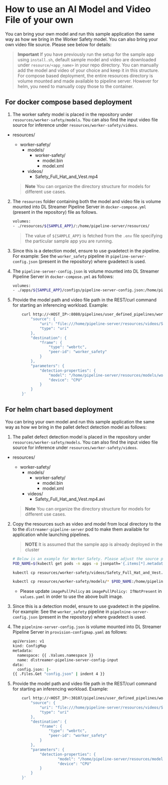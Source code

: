 # How to use an AI Model and Video File of your own


You can bring your own model and run this sample application the same way as how we bring in the Worker Safety model. You can also bring your own video file source. Please see below for details:
>**Important** If you have previously run the setup for the sample app using `install.sh`, default sample model and video are downloaded under `resource/<app_name>` in your repo directory. You can manually add the model and video of your choice and keep it in this structure. 
For compose based deployment, the entire resources directory is volume mounted and made available to pipeline server. However for helm, you need to manually copy those to the container.

## For docker compose based deployment

1. The worker safety model is placed in the repository under  `resources/worker-safety/models`. You can also find the input video file source for inference under `resources/worker-safety/videos`.

- resources/
  - worker-safety/
    - models/
        - worker-safety/
            - model.bin
            - model.xml
    - videos/
        - Safety_Full_Hat_and_Vest.mp4

   > **Note**
   > You can organize the directory structure for models for different use cases.


2. The `resources` folder containing both the model and video file is volume mounted into DL Streamer Pipeline Server in `docker-compose.yml` (present in the repository) file as follows.
    ```sh
    volumes:
    - ./resources/${SAMPLE_APP}/:/home/pipeline-server/resources/
    ```
    > The value of `${SAMPLE_APP}` is fetched from the `.env` file specifying the particular sample app you are running.

3. Since this is a detection model, ensure to use gvadetect in the pipeline. For example: See the `worker_safety` pipeline in `pipeline-server-config.json` (present in the repository) where gvadetect is used.

4. The `pipeline-server-config.json` is volume mounted into DL Streamer Pipeline Server in `docker-compose.yml` as follows:

    ```sh
    volumes:
    - ./apps/${SAMPLE_APP}/configs/pipeline-server-config.json:/home/pipeline-server/config.json
    ```

4. Provide the model path and video file path in the REST/curl command for starting an inferencing workload. Example:
    ```sh
        curl http://<HOST_IP>:8080/pipelines/user_defined_pipelines/worker_safety -X POST -H 'Content-Type: application/json' -d '{
            "source": {
                "uri": "file:///home/pipeline-server/resources/videos/Safety_Full_Hat_and_Vest.mp4",
                "type": "uri"
            },
            "destination": {
                "frame": {
                    "type": "webrtc",
                    "peer-id": "worker_safety"
                }
            },
            "parameters": {
                "detection-properties": {
                    "model": "/home/pipeline-server/resources/models/worker-safety/model.xml",
                    "device": "CPU"
                }
            }
        }'
    ```

## For helm chart based deployment

You can bring your own model and run this sample application the same way as how we bring in the pallet defect detection model as follows:

1. The pallet defect detection model is placed in the repository under `resources/worker-safety/models`. You can also find the input video file source for inference under `resources/worker-safety/videos`.

- resources/
  - worker-safety/
    - models/
        - worker-safety/
            - model.bin
            - model.xml
    - videos/
        - Safety_Full_Hat_and_Vest.mp4.avi

   > **Note**
   > You can organize the directory structure for models for different use cases.


2. Copy the resources such as video and model from local directory to the to the `dlstreamer-pipeline-server` pod to make them available for application while launching pipelines.
    > **NOTE** It is assumed that the sample app is already deployed in the cluster
    ```sh
    # Below is an example for Worker Safety. Please adjust the source path of models and videos appropriately for other sample applications.
    POD_NAME=$(kubectl get pods -n apps -o jsonpath='{.items[*].metadata.name}' | tr ' ' '\n' | grep deployment-dlstreamer-pipeline-server | head -n 1)

    kubectl cp resources/worker-safety/videos/Safety_Full_Hat_and_Vest.mp4 $POD_NAME:/home/pipeline-server/resources/videos/ -c dlstreamer-pipeline-server -n apps
 
    kubectl cp resources/worker-safety/models/* $POD_NAME:/home/pipeline-server/resources/models/ -c dlstreamer-pipeline-server -n apps
    ```
    - Please update `imagePullPolicy` as `imagePullPolicy: IfNotPresent` in `values.yaml` in order to use the above built image.

3. Since this is a detection model, ensure to use gvadetect in the pipeline. For example: See the `worker_safety` pipeline in `pipelnine-server-config.json` (present in the repository) where gvadetect is used.

4. The `pipelnine-server-config.json` is volume mounted into DL Streamer Pipeline Server in `provision-configmap.yaml` as follows:

    ```sh
    apiVersion: v1
    kind: ConfigMap
    metadata:
      namespace: {{ .Values.namespace }}
      name: dlstreamer-pipeline-server-config-input
    data:
      config.json: |-
    {{ .Files.Get "config.json" | indent 4 }}
    ```

4. Provide the model path and video file path in the REST/curl command for starting an inferencing workload. Example:
    ```sh
        curl http://<HOST_IP>:30107/pipelines/user_defined_pipelines/worker_safety -X POST -H 'Content-Type: application/json' -d '{
            "source": {
                "uri": "file:///home/pipeline-server/resources/videos/Safety_Full_Hat_and_Vest.mp4",
                "type": "uri"
            },
            "destination": {
                "frame": {
                    "type": "webrtc",
                    "peer-id": "worker_safety"
                }
            },
            "parameters": {
                "detection-properties": {
                        "model": "/home/pipeline-server/resources/models/worker-safety/model.xml",
                        "device": "CPU"
                }
            }
        }'
    ```